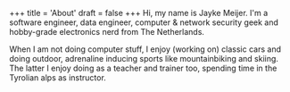 +++
title = 'About'
draft = false
+++
Hi, my name is Jayke Meijer. I'm a software engineer, data engineer, computer & network security geek and
hobby-grade electronics nerd from The Netherlands.

When I am not doing computer stuff, I enjoy (working on) classic cars and doing outdoor, adrenaline inducing sports like
mountainbiking and skiing. The latter I enjoy doing as a teacher and trainer too, spending time in the Tyrolian alps as
instructor.
